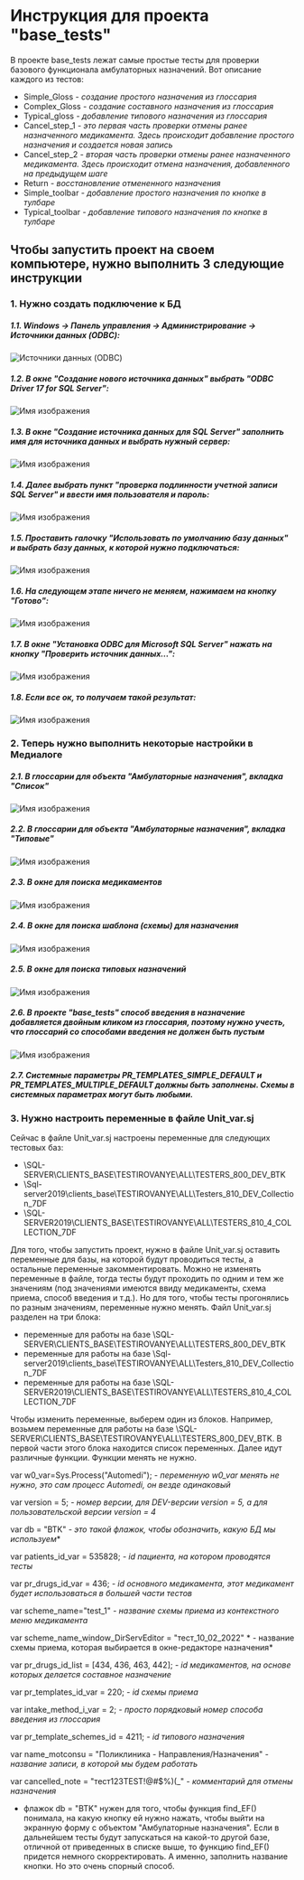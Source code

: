 # Инструкция для проекта "base_tests"
В проекте base_tests лежат самые простые тесты для проверки базового функционала амбулаторных назначений. Вот описание каждого из тестов:

* Simple_Gloss *- создание простого назначения из глоссария*
* Complex_Gloss *- создание составного назначения из глоссария*
* Typical_gloss *- добавление типового назначения из глоссария*
* Cancel_step_1 *- это первая часть проверки отмены ранее назначенного медикамента. Здесь происходит добавление простого назначения и создается новая запись*
* Cancel_step_2 *- вторая часть проверки отмены ранее назначенного медикамента. Здесь происходит отмена назначения, добавленного на предыдущем шаге*
* Return *- восстановление отмененного назначения*
* Simple_toolbar *- добавление простого назначения по кнопке в тулбаре*
* Typical_toolbar *- добавление типового назначения по кнопке в тулбаре*

## Чтобы запустить проект на своем компьютере, нужно выполнить 3 следующие инструкции ##

### 1. Нужно создать подключение к БД

##### **1.1.** Windows -> Панель управления -> Администрирование -> Источники данных (ODBC):
![Источники данных (ODBC)](https://github.com/NastyaGresova/HelloWorld/blob/main/connection_db_1.PNG)

##### 1.2. В окне "Создание нового источника данных" выбрать "ODBC Driver 17 for SQL Server":
![Имя изображения](https://github.com/NastyaGresova/HelloWorld/blob/main/connection_db2.PNG)

##### 1.3. В окне "Создание источника данных для SQL Server" заполнить имя для источника данных и выбрать нужный сервер:
![Имя изображения](https://github.com/NastyaGresova/HelloWorld/blob/main/connection_db3.PNG)

##### 1.4. Далее выбрать пункт "проверка подлинности учетной записи SQL Server" и ввести имя пользователя и пароль:
![Имя изображения](https://github.com/NastyaGresova/HelloWorld/blob/main/connection_db4.PNG)

##### 1.5. Проставить галочку "Использовать по умолчанию базу данных" и выбрать базу данных, к которой нужно подключаться:
![Имя изображения](https://github.com/NastyaGresova/HelloWorld/blob/main/connection_db5.PNG)

##### 1.6. На следующем этапе ничего не меняем, нажимаем на кнопку "Готово":
![Имя изображения](https://github.com/NastyaGresova/HelloWorld/blob/main/connection_db6.PNG)

##### 1.7. В окне "Установка ODBC для Microsoft SQL Server" нажать на кнопку "Проверить источник данных...":
![Имя изображения](https://github.com/NastyaGresova/HelloWorld/blob/main/connection_db7.PNG)

##### 1.8. Если все ок, то получаем такой результат:
![Имя изображения](https://github.com/NastyaGresova/HelloWorld/blob/main/connection_db8.PNG)


### 2.  Теперь нужно выполнить некоторые настройки в Медиалоге

##### 2.1. В глоссарии для объекта "Амбулаторные назначения", вкладка "Список"
![Имя изображения](https://github.com/NastyaGresova/HelloWorld/blob/main/base_tests_gloss_simple.PNG)

##### 2.2. В глоссарии для объекта "Амбулаторные назначения", вкладка "Типовые"
![Имя изображения](https://github.com/NastyaGresova/HelloWorld/blob/main/base_tests_gloss_typical.PNG)

##### 2.3. В окне для поиска медикаментов
![Имя изображения](https://github.com/NastyaGresova/HelloWorld/blob/main/base_tests_toolbar_drug.PNG)

##### 2.4. В окне для поиска шаблона (схемы) для назначения
![Имя изображения](https://github.com/NastyaGresova/HelloWorld/blob/main/base_tests_toolbar_drug_scheme.PNG)

##### 2.5. В окне для поиска типовых назначений
![Имя изображения](https://github.com/NastyaGresova/HelloWorld/blob/main/base_tests_toolbar_typical.PNG)

##### 2.6. В проекте "base_tests" способ введения в назначение добавляется двойным кликом из глоссария, поэтому нужно учесть, что глоссарий со способами введения не должен быть пустым
![Имя изображения](https://github.com/NastyaGresova/HelloWorld/blob/main/base_tests_gloss_intake_methods.PNG)

##### 2.7. Системные параметры PR_TEMPLATES_SIMPLE_DEFAULT и PR_TEMPLATES_MULTIPLE_DEFAULT должны быть заполнены. Схемы в системных параметрах могут быть любыми.

### 3. Нужно настроить переменные в файле Unit_var.sj

Сейчас в файле Unit_var.sj настроены переменные для следующих тестовых баз:
* \\SQL-SERVER\CLIENTS_BASE\TESTIROVANYE\ALL\TESTERS_800_DEV_BTK
* \\Sql-server2019\clients_base\TESTIROVANYE\ALL\Testers_810_DEV_Collection_7DF
* \\SQL-SERVER2019\CLIENTS_BASE\TESTIROVANYE\ALL\TESTERS_810_4_COLLECTION_7DF

Для того, чтобы запустить проект, нужно в файле Unit_var.sj оставить переменные для базы, на которой будут проводиться тесты, а остальные переменные закомментировать.
Можно не изменять переменные в файле, тогда тесты будут проходить по одним и тем же значениям (под значениями имеются ввиду медикаменты, схема приема, способ введения и т.д.). Но для того, чтобы тесты прогонялись по разным значениям, переменные нужно менять. 
Файл Unit_var.sj разделен на три блока:
* переменные для работы на базе \\SQL-SERVER\CLIENTS_BASE\TESTIROVANYE\ALL\TESTERS_800_DEV_BTK
* переменные для работы на базе \\Sql-server2019\clients_base\TESTIROVANYE\ALL\Testers_810_DEV_Collection_7DF
* переменные для работы на базе \\SQL-SERVER2019\CLIENTS_BASE\TESTIROVANYE\ALL\TESTERS_810_4_COLLECTION_7DF


Чтобы изменить переменные, выберем один из блоков. Например, возьмем переменные для работы на базе \\SQL-SERVER\CLIENTS_BASE\TESTIROVANYE\ALL\TESTERS_800_DEV_BTK. 
В первой части этого блока находится список переменных. Далее идут различные функции. Функции менять не нужно.

var w0_var=Sys.Process("Automedi");  *- переменную w0_var менять не нужно, это сам процесс Automedi, он везде одинаковый*

var version = 5;  *- номер версии, для DEV-версии version = 5, а для пользовательской версии version = 4*

var db = "BTK"  *- это такой флажок, чтобы обозначить, какую БД мы используем**

var patients_id_var = 535828; *- id пациента, на котором проводятся тесты*

var pr_drugs_id_var = 436;   *- id основного медикамента, этот медикамент будет использоваться в большей части тестов*

var scheme_name="test_1" *- название схемы приема из контекстного меню медикамента*

var scheme_name_window_DirServEditor = "тест_10_02_2022" * - название схемы приема, которая выбирается в окне-редакторе назначения*

var pr_drugs_id_list = [434, 436, 463, 442];  *- id медикаментов, на основе которых делается составное назначение*

var pr_templates_id_var = 220; *- id схемы приема*

var intake_method_i_var = 2; *- просто порядковый номер способа введения из глоссария* 

var pr_template_schemes_id = 4211;  *-  id типового назначения*

var name_motconsu = "Поликлиника - Направления/Назначения"   *- название записи, в которой мы будем работать*

var cancelled_note = "тест123TEST!@#$%)(_"  *- комментарий для отмены назначения*

* флажок db = "BTK" нужен для того, чтобы функция find_EF() понимала, на какую кнопку ей нужно нажать, чтобы выйти на экранную форму с объектом "Амбулаторные назначения". Если в дальнейшем тесты будут запускаться на какой-то другой базе, отличной от приведенных в списке выше, то функцию find_EF() придется немного скорректировать. А именно, заполнить название кнопки. Но это очень спорный способ.

